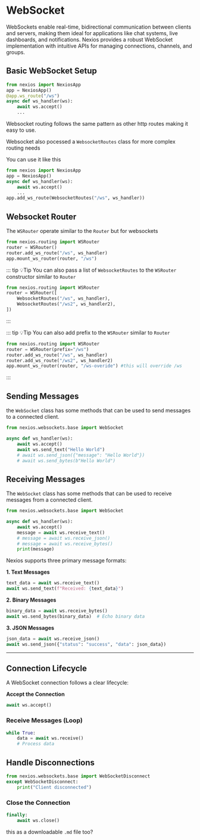 # WebSocket 
WebSockets enable real-time, bidirectional communication between clients and servers, making them ideal for applications like chat systems, live dashboards, and notifications. Nexios provides a robust WebSocket implementation with intuitive APIs for managing connections, channels, and groups.

## Basic WebSocket Setup

```python
from nexios import NexiosApp
app = NexiosApp()
@app.ws_route("/ws")
async def ws_handler(ws):
    await ws.accept()
    ...
```
Websocket routing follows the same pattern as other http routes making it easy to use.

Websocket also pocessed a `WebsocketRoutes` class for more complex routing needs

You can use it like this

```python
from nexios import NexiosApp
app = NexiosApp()
async def ws_handler(ws):
    await ws.accept()
    ...
app.add_ws_route(WebsocketRoutes("/ws", ws_handler))
```

## Websocket Router

The `WSRouter` operate similar to the `Router` but for websockets

```python
from nexios.routing import WSRouter
router = WSRouter()
router.add_ws_route("/ws", ws_handler)
app.mount_ws_router(router, "/ws")
```

::: tip 💡Tip
You can also pass a list of `WebsocketRoutes` to the `WSRouter` constructor similar to `Router` 
```python
from nexios.routing import WSRouter
router = WSRouter([
    WebsocketRoutes("/ws", ws_handler),
    WebsocketRoutes("/ws2", ws_handler2),
])
```
:::

::: tip 💡Tip
You can also add prefix to the `WSRouter` similar to `Router`
```python
from nexios.routing import WSRouter
router = WSRouter(prefix="/ws")
router.add_ws_route("/ws", ws_handler)
router.add_ws_route("/ws2", ws_handler2)
app.mount_ws_router(router, "/ws-overide") #this will override /ws

```
:::

## Sending Messages
the `WebSocket` class has some methods that can be used to send messages to a connected client.

```python
from nexios.websockets.base import WebSocket

async def ws_handler(ws):
    await ws.accept()
    await ws.send_text("Hello World")
    # await ws.send_json({"message": "Hello World"})
    # await ws.send_bytes(b"Hello World")
```

## Receiving Messages

The `WebSocket` class has some methods that can be used to receive messages from a connected client.

```python
from nexios.websockets.base import WebSocket

async def ws_handler(ws):
    await ws.accept()
    message = await ws.receive_text()
    # message = await ws.receive_json()
    # message = await ws.receive_bytes()
    print(message)
```

Nexios supports three primary message formats:



**1. Text Messages**

```python
text_data = await ws.receive_text()
await ws.send_text(f"Received: {text_data}")
```
**2. Binary Messages**

```python
binary_data = await ws.receive_bytes()
await ws.send_bytes(binary_data)  # Echo binary data
```

**3. JSON Messages**

```python
json_data = await ws.receive_json()
await ws.send_json({"status": "success", "data": json_data})
```

---

## Connection Lifecycle

A WebSocket connection follows a clear lifecycle:

**Accept the Connection**

```python
await ws.accept()
```

### Receive Messages (Loop)

```python
while True:
    data = await ws.receive()
    # Process data
```

## Handle Disconnections

```python
from nexios.websockets.base import WebSocketDisconnect
except WebSocketDisconnect:
    print("Client disconnected")
```

###  Close the Connection

```python
finally:
    await ws.close()
```
 this as a downloadable `.md` file too?
```
